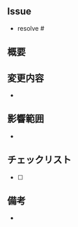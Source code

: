 <!-- I want to review in Japanese. -->

## Issue
<!-- issue番号を記載する -->
- resolve #

## 概要
<!-- 変更の目的 -->

## 変更内容
<!-- 画面変更時はスクショも添付 -->
- 

## 影響範囲
<!-- この変更による影響範囲 -->
- 

## チェックリスト
<!-- レビュワーが確認すべき項目 -->
- [ ] 

## 備考
<!-- 補足事項などがあれば -->
- 

<!-- for AI code review rule -->
<!--
レビューする際には、以下のprefix(接頭辞)をつけてください
[must]
[imo] (in my opinion)
[nits] (nitpick)
[typo] (typographical error)
[ask]
[fyi] (for your information)
-->
<!-- for AI code review rule -->

<!-- I want to review in Japanese. -->
